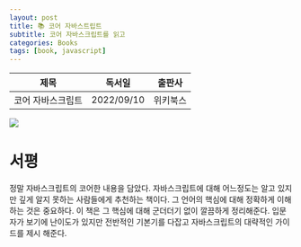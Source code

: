 ```yaml
---
layout: post
title: 📚 코어 자바스트립트
subtitle: 코어 자바스크립트를 읽고
categories: Books
tags: [book, javascript]
---
```


|      제목       |   독서일   |  출판사  |
| :-------------: | :--------: | :------: |
| 코어 자바스크립트 | 2022/09/10 | 위키북스 |

![](http://image.yes24.com/goods/78586788/XL)

# 서평
정말 자바스크립트의 코어한 내용을 담았다. 자바스크립트에 대해 어느정도는 알고 있지만 깊게 알지 못하는 사람들에게 추천하는 책이다. 그 언어의 핵심에 대해 정확하게 이해하는 것은 중요하다. 이 책은 그 핵심에 대해 군더더기 없이 깔끔하게 정리해준다. 입문자가 보기에 난이도가 있지만 전반적인 기본기를 다잡고 자바스크립트의 대략적인 가이드를 제시 해준다.
